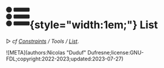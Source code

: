 # ![](../../../img/duik/icons/list.svg){style="width:1em;"} List

▷ *cf [Constraints](../../constraints/index.md) / Tools / [List](../../constraints/tools/list.md)*.


![META](authors:Nicolas "Duduf" Dufresne;license:GNU-FDL;copyright:2022-2023;updated:2023-07-27)
